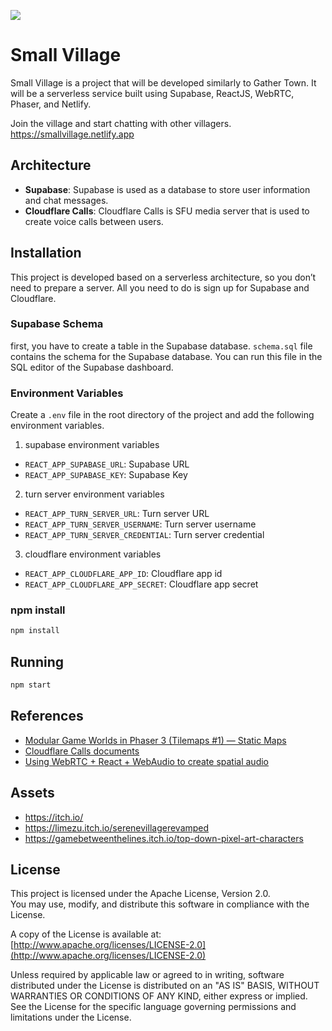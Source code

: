 ![](https://velog.velcdn.com/images/woody_ahn/post/5e3c1f0d-a06b-4df2-87ab-a168c2d5a854/image.png)

# Small Village

Small Village is a project that will be developed similarly to Gather Town. It will be a serverless service built using Supabase, ReactJS, WebRTC, Phaser, and Netlify.

Join the village and start chatting with other villagers. https://smallvillage.netlify.app


## Architecture
- **Supabase**: Supabase is used as a database to store user information and chat messages.
- **Cloudflare Calls**: Cloudflare Calls is SFU media server that is used to create voice calls between users.


## Installation

This project is developed based on a serverless architecture, so you don’t need to prepare a server. All you need to do is sign up for Supabase and Cloudflare.

### Supabase Schema
first, you have to create a table in the Supabase database. `schema.sql` file contains the schema for the Supabase database. You can run this file in the SQL editor of the Supabase dashboard.

### Environment Variables
Create a `.env` file in the root directory of the project and add the following environment variables.

1. supabase environment variables
- `REACT_APP_SUPABASE_URL`: Supabase URL
- `REACT_APP_SUPABASE_KEY`: Supabase Key

2. turn server environment variables
- `REACT_APP_TURN_SERVER_URL`: Turn server URL
- `REACT_APP_TURN_SERVER_USERNAME`: Turn server username
- `REACT_APP_TURN_SERVER_CREDENTIAL`: Turn server credential

3. cloudflare environment variables
- `REACT_APP_CLOUDFLARE_APP_ID`: Cloudflare app id
- `REACT_APP_CLOUDFLARE_APP_SECRET`: Cloudflare app secret

### npm install

```bash
npm install
```

## Running

```bash
npm start
```


## References
- [Modular Game Worlds in Phaser 3 (Tilemaps #1) — Static Maps](https://medium.com/@michaelwesthadley/modular-game-worlds-in-phaser-3-tilemaps-1-958fc7e6bbd6)
- [Cloudflare Calls documents](https://developers.cloudflare.com/calls/)
- [Using WebRTC + React + WebAudio to create spatial audio](https://blog.livekit.io/tutorial-using-webrtc-react-webaudio-to-create-spatial-audio/)

## Assets
- https://itch.io/
- https://limezu.itch.io/serenevillagerevamped
- https://gamebetweenthelines.itch.io/top-down-pixel-art-characters

## License

This project is licensed under the Apache License, Version 2.0.  
You may use, modify, and distribute this software in compliance with the License.  

A copy of the License is available at:  
[http://www.apache.org/licenses/LICENSE-2.0](http://www.apache.org/licenses/LICENSE-2.0)

Unless required by applicable law or agreed to in writing, software distributed under the License is distributed on an "AS IS" BASIS, WITHOUT WARRANTIES OR CONDITIONS OF ANY KIND, either express or implied.  
See the License for the specific language governing permissions and limitations under the License.